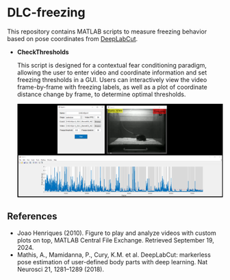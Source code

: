 # DLC-freezing

This repository contains MATLAB scripts to measure freezing behavior based on pose coordinates from [DeepLabCut](https://github.com/DeepLabCut/DeepLabCut).

- **CheckThresholds**

  This script is designed for a contextual fear conditioning paradigm, allowing the user to enter video and coordinate information and set freezing thresholds in a GUI. Users can interactively view the video frame-by-frame with freezing labels, as well as a plot of coordinate distance change by frame, to determine optimal thresholds.

  ![Screenshot](https://github.com/bhagwaths/DLC-freezing/blob/master/CheckThresholds/CheckThresholds_example.PNG)

## References
- Joao Henriques (2010). Figure to play and analyze videos with custom plots on top, MATLAB Central File Exchange. Retrieved September 19, 2024.
- Mathis, A., Mamidanna, P., Cury, K.M. et al. DeepLabCut: markerless pose estimation of user-defined body parts with deep learning. Nat Neurosci 21, 1281–1289 (2018).
